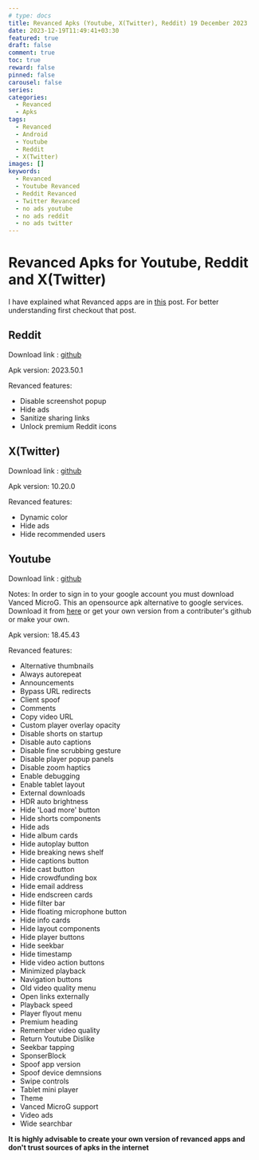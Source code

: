 ```yaml
---
# type: docs 
title: Revanced Apks (Youtube, X(Twitter), Reddit) 19 December 2023
date: 2023-12-19T11:49:41+03:30
featured: true
draft: false
comment: true
toc: true
reward: false
pinned: false
carousel: false
series:
categories:
  - Revanced
  - Apks
tags:
  - Revanced
  - Android
  - Youtube
  - Reddit
  - X(Twitter)
images: []
keywords: 
  - Revanced
  - Youtube Revanced
  - Reddit Revanced
  - Twitter Revanced
  - no ads youtube
  - no ads reddit
  - no ads twitter
---
```


# Revanced Apks for Youtube, Reddit and X(Twitter)

I have explained what Revanced apps are in [this](https://maybeparsa.top/posts/revanced/) post. For better understanding first checkout that post.

## Reddit

Download link : [github](https://github.com/parsamrrelax/revancedapks/releases/download/reddit2023.50.1/reddit-revanced_v2023.50.1-patches_v3.1.0.apk)

Apk version: 2023.50.1

Revanced features:
- Disable screenshot popup
- Hide ads
- Sanitize sharing links
- Unlock premium Reddit icons

## X(Twitter)

Download link : [github](https://github.com/parsamrrelax/revancedapks/releases/download/twitter10.20.0/x-revanced_v10.20.0-release.0-patches_v3.1.0.apk)

Apk version: 10.20.0

Revanced features:
- Dynamic color
- Hide ads
- Hide recommended users

## Youtube

Download link : [github](https://github.com/parsamrrelax/revancedapks/releases/download/youtube18.45.43/youtube-revanced_v18.45.43-patches_v3.1.0.apk)

Notes: In order to sign in to your google account you must download Vanced MicroG. This an opensource apk alternative to google services. Download it from [here](https://github.com/parsamrrelax/revancedapks/releases/download/Youtube/vanced-microG.apk) or get your own version from a contributer's github or make your own.

Apk version: 18.45.43

Revanced features:
- Alternative thumbnails
- Always autorepeat
- Announcements
- Bypass URL redirects
- Client spoof
- Comments
- Copy video URL
- Custom player overlay opacity
- Disable shorts on startup
- Disable auto captions
- Disable fine scrubbing gesture
- Disable player popup panels
- Disable zoom haptics
- Enable debugging
- Enable tablet layout
- External downloads
- HDR auto brightness
- Hide 'Load more' button
- Hide shorts components
- Hide ads
- Hide album cards
- Hide autoplay button
- Hide breaking news shelf
- Hide captions button
- Hide cast button
- Hide crowdfunding box
- Hide email address
- Hide endscreen cards
- Hide filter bar
- Hide floating microphone button
- Hide info cards
- Hide layout components
- Hide player buttons
- Hide seekbar
- Hide timestamp
- Hide video action buttons
- Minimized playback
- Navigation buttons
- Old video quality menu
- Open links externally
- Playback speed
- Player flyout menu
- Premium heading
- Remember video quality
- Return Youtube Dislike
- Seekbar tapping
- SponserBlock
- Spoof app version
- Spoof device demnsions
- Swipe controls
- Tablet mini player
- Theme
- Vanced MicroG support
- Video ads
- Wide searchbar

**It is highly advisable to create your own version of revanced apps and don't trust sources of apks in the internet**


